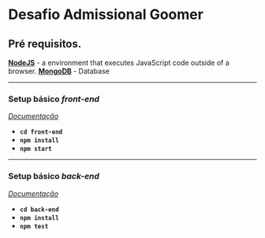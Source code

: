 # Desafio Admissional Goomer

## Pré requisitos.
**[NodeJS](https://nodejs.org/en/)** - a environment that executes JavaScript code outside of a browser.
**[MongoDB](https://www.mongodb.com/download-center/community)** - Database

---

### Setup básico _front-end_
*[Documentação](https://github.com/NilsonBF/desafioGoomer/tree/master/front-end)*
 - **`cd front-end`**
 - **`npm install`**
 - **`npm start`**

---

### Setup básico _back-end_
*[Documentação](https://github.com/NilsonBF/desafioGoomer/tree/master/back-end)*
 - **`cd back-end`**
 - **`npm install`**
 - **`npm test`**

